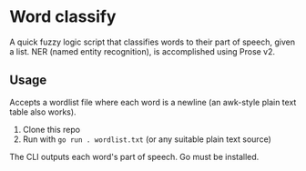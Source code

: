 # Word classify

A quick fuzzy logic script that classifies words to their part of speech, given a list. NER (named entity recognition), is accomplished using Prose v2.

## Usage

Accepts a wordlist file where each word is a newline (an awk-style plain text table also works).

1. Clone this repo
2. Run with `go run . wordlist.txt` (or any suitable plain text source)

The CLI outputs each word's part of speech. Go must be installed.
